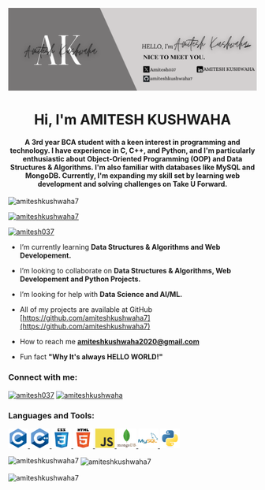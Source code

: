 ![logo](https://github.com/amiteshkushwaha7/amiteshkushwaha7/blob/master/TWITTWER%20BANNER.png)

 <h1 align="center">Hi, I'm AMITESH KUSHWAHA</h1>
<h4 align="center">A 3rd year BCA student with a keen interest in programming and technology. I have experience in C, C++, and Python, and I'm particularly enthusiastic about Object-Oriented Programming (OOP) and Data Structures & Algorithms. I'm also familiar with databases like MySQL and MongoDB. Currently, I'm expanding my skill set by learning web development and solving challenges on Take U Forward.</h4>

<p align="left"> <img src="https://komarev.com/ghpvc/?username=amiteshkushwaha7&label=Profile%20views&color=0e75b6&style=flat" alt="amiteshkushwaha7" /> </p>

<p align="left"> <a href="https://github.com/ryo-ma/github-profile-trophy"><img src="https://github-profile-trophy.vercel.app/?username=amiteshkushwaha7" alt="amiteshkushwaha7" /></a> </p>

<p align="left"> <a href="https://twitter.com/amitesh037" target="blank"><img src="https://img.shields.io/twitter/follow/amitesh037?logo=twitter&style=for-the-badge" alt="amitesh037" /></a> </p>

- I’m currently learning **Data Structures & Algorithms and Web Developement.**

- I’m looking to collaborate on **Data Structures & Algorithms, Web Developement and Python Projects.**

- I’m looking for help with **Data Science and AI/ML.**

- All of my projects are available at GitHub [https://github.com/amiteshkushwaha7](https://github.com/amiteshkushwaha7)

- How to reach me **amiteshkushwaha2020@gmail.com**

- Fun fact **"Why It's always HELLO WORLD!"**

<h3 align="left">Connect with me:</h3>
<p align="left">
<a href="https://twitter.com/amitesh037" target="blank"><img align="center" src="https://raw.githubusercontent.com/rahuldkjain/github-profile-readme-generator/master/src/images/icons/Social/twitter.svg" alt="amitesh037" height="30" width="40" /></a>
<a href="https://linkedin.com/in/amiteshkushwaha" target="blank"><img align="center" src="https://raw.githubusercontent.com/rahuldkjain/github-profile-readme-generator/master/src/images/icons/Social/linked-in-alt.svg" alt="amiteshkushwaha" height="30" width="40" /></a>
</p>

<h3 align="left">Languages and Tools:</h3>
<p align="left"> <a href="https://www.cprogramming.com/" target="_blank" rel="noreferrer"> <img src="https://raw.githubusercontent.com/devicons/devicon/master/icons/c/c-original.svg" alt="c" width="40" height="40"/> </a> <a href="https://www.w3schools.com/cpp/" target="_blank" rel="noreferrer"> <img src="https://raw.githubusercontent.com/devicons/devicon/master/icons/cplusplus/cplusplus-original.svg" alt="cplusplus" width="40" height="40"/> </a> <a href="https://www.w3schools.com/css/" target="_blank" rel="noreferrer"> <img src="https://raw.githubusercontent.com/devicons/devicon/master/icons/css3/css3-original-wordmark.svg" alt="css3" width="40" height="40"/> </a> <a href="https://www.w3.org/html/" target="_blank" rel="noreferrer"> <img src="https://raw.githubusercontent.com/devicons/devicon/master/icons/html5/html5-original-wordmark.svg" alt="html5" width="40" height="40"/> </a> <a href="https://developer.mozilla.org/en-US/docs/Web/JavaScript" target="_blank" rel="noreferrer"> <img src="https://raw.githubusercontent.com/devicons/devicon/master/icons/javascript/javascript-original.svg" alt="javascript" width="40" height="40"/> </a> <a href="https://www.mongodb.com/" target="_blank" rel="noreferrer"> <img src="https://raw.githubusercontent.com/devicons/devicon/master/icons/mongodb/mongodb-original-wordmark.svg" alt="mongodb" width="40" height="40"/> </a> <a href="https://www.mysql.com/" target="_blank" rel="noreferrer"> <img src="https://raw.githubusercontent.com/devicons/devicon/master/icons/mysql/mysql-original-wordmark.svg" alt="mysql" width="40" height="40"/> </a> <a href="https://www.python.org" target="_blank" rel="noreferrer"> <img src="https://raw.githubusercontent.com/devicons/devicon/master/icons/python/python-original.svg" alt="python" width="40" height="40"/> </a> </p>

<p><img align="left" src="https://github-readme-stats.vercel.app/api/top-langs?username=amiteshkushwaha7&show_icons=true&locale=en&layout=compact" alt="amiteshkushwaha7" /></p>

<p>&nbsp;<img align="center" src="https://github-readme-stats.vercel.app/api?username=amiteshkushwaha7&show_icons=true&locale=en" alt="amiteshkushwaha7" /></p>

<p><img align="center" src="https://github-readme-streak-stats.herokuapp.com/?user=amiteshkushwaha7&" alt="amiteshkushwaha7" /></p>
